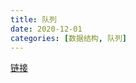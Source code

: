 ```yaml
---
title: 队列
date: 2020-12-01
categories: [数据结构, 队列]
---
```


[链接](https://www.cnblogs.com/jaxu/p/11268862.html)
